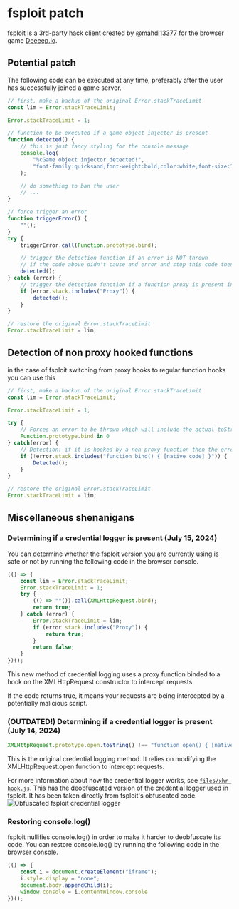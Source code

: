 # fsploit patch

fsploit is a 3rd-party hack client created by [@mahdi13377](https://github.com/mahdi13377) for the browser game [Deeeep.io](https://deeeep.io). 

## Potential patch

The following code can be executed at any time, preferably after the user has successfully joined a game server. 

```js
// first, make a backup of the original Error.stackTraceLimit
const lim = Error.stackTraceLimit;

Error.stackTraceLimit = 1;

// function to be executed if a game object injector is present
function detected() {
	// this is just fancy styling for the console message
	console.log(
		"%cGame object injector detected!",
		"font-family:quicksand;font-weight:bold;color:white;font-size:125%;background:#f00;padding:4px 12px 4px 8px;border-radius:0 16px 16px 0;border-left:8px #800 solid"
	);

	// do something to ban the user
	// ...
}

// force trigger an error
function triggerError() {
	""();
}
try {
	triggerError.call(Function.prototype.bind);

	// trigger the detection function if an error is NOT thrown
	// if the code above didn't cause and error and stop this code then it would mean that the client is tampering with the error handling
	detected();
} catch (error) {
	// trigger the detection function if a function proxy is present in the stack trace
	if (error.stack.includes("Proxy")) {
		detected();
	}
}

// restore the original Error.stackTraceLimit
Error.stackTraceLimit = lim;
```
## Detection of non proxy hooked functions
in the case of fsploit switching from proxy hooks to regular function hooks you can use this

```js
// first, make a backup of the original Error.stackTraceLimit
const lim = Error.stackTraceLimit;

Error.stackTraceLimit = 1;

try {
	// Forces an error to be thrown which will include the actual toString of the bind function (bypassing toString hook)
	Function.prototype.bind in 0
} catch(error) {
	// Detection: if it is hooked by a non proxy function then the error message wouldn't include the original function.bind toString
	if (!error.stack.includes("function bind() { [native code] }")) {
		Detected();
	}
}

// restore the original Error.stackTraceLimit
Error.stackTraceLimit = lim;
```

## Miscellaneous shenanigans

### Determining if a credential logger is present (July 15, 2024)
You can determine whether the fsploit version you are currently using is safe or not by running the following code in the browser console.

```js
(() => {
    const lim = Error.stackTraceLimit;
    Error.stackTraceLimit = 1;
    try {
        (() => ""()).call(XMLHttpRequest.bind);
        return true;
    } catch (error) {
        Error.stackTraceLimit = lim;
        if (error.stack.includes("Proxy")) {
            return true;
        }
        return false;
    }
})();
```

This new method of credential logging uses a proxy function binded to a hook on the XMLHttpRequest constructor to intercept requests.

If the code returns true, it means your requests are being intercepted by a potentially malicious script. 

### (OUTDATED!) Determining if a credential logger is present (July 14, 2024)

```js
XMLHttpRequest.prototype.open.toString() !== "function open() { [native code] }"
```

This is the original credential logging method. It relies on modifying the XMLHttpRequest.open function to intercept requests. 

For more information about how the credential logger works, see [`files/xhr hook.js`](https://github.com/akanecco23/fsploit-patch/blob/main/files/xhr%20hook.js). This has the deobfuscated version of the credential logger used in fsploit. It has been taken directly from fsploit's obfuscated code.
![Obfuscated fsploit credential logger](https://github.com/user-attachments/assets/95cb20be-7b93-4e53-9eed-53088317f341)

### Restoring console.log()
fsploit nullifies console.log() in order to make it harder to deobfuscate its code. You can restore console.log() by running the following code in the browser console.

```js
(() => {
    const i = document.createElement("iframe");
    i.style.display = "none";
    document.body.appendChild(i);
    window.console = i.contentWindow.console
})();
```
